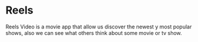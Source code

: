 # Reels
Reels Video is a movie app that allow us discover the newest y most popular shows, also we can see what others think about some movie or tv show.
